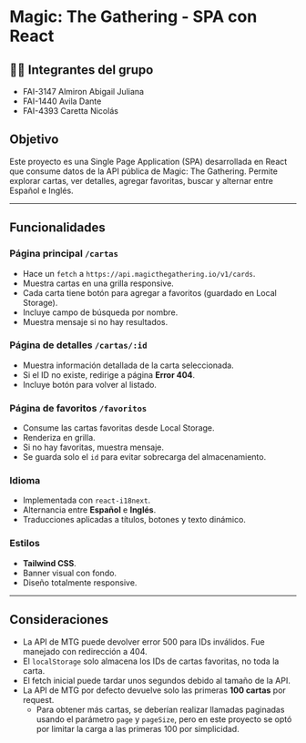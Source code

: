 # Magic: The Gathering - SPA con React

## 👨‍💻 Integrantes del grupo

- FAI-3147 Almiron Abigail Juliana
- FAI-1440 Avila Dante
- FAI-4393 Caretta Nicolás

## Objetivo

Este proyecto es una Single Page Application (SPA) desarrollada en React que consume datos de la API pública de Magic: The Gathering. Permite explorar cartas, ver detalles, agregar favoritas, buscar y alternar entre Español e Inglés.

---

## Funcionalidades

### Página principal `/cartas`

- Hace un `fetch` a `https://api.magicthegathering.io/v1/cards`.
- Muestra cartas en una grilla responsive.
- Cada carta tiene botón para agregar a favoritos (guardado en Local Storage).
- Incluye campo de búsqueda por nombre.
- Muestra mensaje si no hay resultados.

### Página de detalles `/cartas/:id`

- Muestra información detallada de la carta seleccionada.
- Si el ID no existe, redirige a página **Error 404**.
- Incluye botón para volver al listado.

### Página de favoritos `/favoritos`

- Consume las cartas favoritas desde Local Storage.
- Renderiza en grilla.
- Si no hay favoritas, muestra mensaje.
- Se guarda solo el `id` para evitar sobrecarga del almacenamiento.

### Idioma

- Implementada con `react-i18next`.
- Alternancia entre **Español** e **Inglés**.
- Traducciones aplicadas a títulos, botones y texto dinámico.

### Estilos

- **Tailwind CSS**.
- Banner visual con fondo.
- Diseño totalmente responsive.

---

## Consideraciones

- La API de MTG puede devolver error 500 para IDs inválidos. Fue manejado con redirección a 404.
- El `localStorage` solo almacena los IDs de cartas favoritas, no toda la carta.
- El fetch inicial puede tardar unos segundos debido al tamaño de la API.
- La API de MTG por defecto devuelve solo las primeras **100 cartas** por request.
  - Para obtener más cartas, se deberían realizar llamadas paginadas usando el parámetro `page` y `pageSize`, pero en este proyecto se optó por limitar la carga a las primeras 100 por simplicidad.
